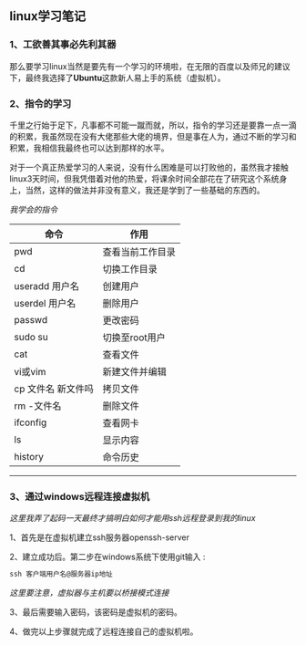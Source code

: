 ## linux学习笔记

[仓库地址]:https://github.com/HN7479

### 1、工欲善其事必先利其器

​		那么要学习linux当然是要先有一个学习的环境啦，在无限的百度以及师兄的建议下，最终我选择了**Ubuntu**这款新人易上手的系统（虚拟机）。

### 2、指令的学习

​		千里之行始于足下，凡事都不可能一蹴而就，所以，指令的学习还是要靠一点一滴的积累，我虽然现在没有大佬那些大佬的境界，但是事在人为，通过不断的学习和积累，我相信我最终也可以达到那样的水平。

​		对于一个真正热爱学习的人来说，没有什么困难是可以打败他的，虽然我才接触linux3天时间，但我凭借着对他的热爱，将课余时间全部花在了研究这个系统身上，当然，这样的做法并非没有意义，我还是学到了一些基础的东西的。

*我学会的指令*

| 命令               | 作用             |
| ------------------ | ---------------- |
| pwd                | 查看当前工作目录 |
| cd                 | 切换工作目录     |
| useradd 用户名     | 创建用户         |
| userdel 用户名     | 删除用户         |
| passwd             | 更改密码         |
| sudo su            | 切换至root用户   |
| cat                | 查看文件         |
| vi或vim            | 新建文件并编辑   |
| cp 文件名 新文件吗 | 拷贝文件         |
| rm -文件名         | 删除文件         |
| ifconfig           | 查看网卡         |
| ls                 | 显示内容         |
| history            | 命令历史         |

---

### 3、通过windows远程连接虚拟机

*这里我弄了起码一天最终才搞明白如何才能用ssh远程登录到我的linux*

1、首先是在虚拟机建立ssh服务器openssh-server

2、建立成功后。第二步在windows系统下使用git输入 :

```c
ssh 客户端用户名@服务器ip地址
```

*这里要注意，虚拟器与主机要以桥接模式连接*

3、最后需要输入密码，该密码是虚拟机的密码。

4、做完以上步骤就完成了远程连接自己的虚拟机啦。

[详细方法]:https://www.bilibili.com/video/av58901286?from=search&seid=9799273858892466088





